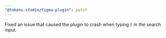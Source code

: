 ```yaml
---
"@tokens-studio/figma-plugin": patch
---
```


Fixed an issue that caused the plugin to crash when typing `[` in the search input.